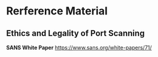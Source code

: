 # Rerference Material

## Ethics and Legality of Port Scanning

**SANS White Paper**
https://www.sans.org/white-papers/71/
